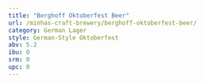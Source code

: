 ```yaml
---
title: "Berghoff Oktoberfest Beer"
url: /minhas-craft-brewery/berghoff-oktoberfest-beer/
category: German Lager
style: German-Style Oktoberfest
abv: 5.2
ibu: 0
srm: 0
upc: 0
---
```


